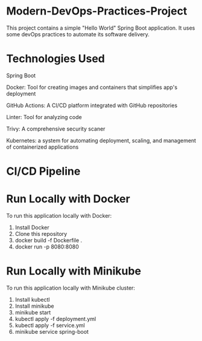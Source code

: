 # Modern-DevOps-Practices-Project

This project contains a simple "Hello World" Spring Boot application. It uses some devOps practices to automate its software delivery.

# Technologies Used

Spring Boot

Docker: Tool for creating images and containers that simplifies app's deployment

GitHub Actions: A CI/CD platform integrated with GitHub repositories

Linter: Tool for analyzing code

Trivy: A comprehensive security scaner

Kubernetes: a system for automating deployment, scaling, and management of containerized applications

# CI/CD Pipeline



# Run Locally with Docker

To run this application locally with Docker:

1. Install Docker
2. Clone this repository
3. docker build -f Dockerfile .
4. docker run -p 8080:8080 <image-name>

# Run Locally with Minikube

To run this application locally with Minikube cluster:

1. Install kubectl
2. Install minikube
3. minikube start
4. kubectl apply -f deployment.yml
5. kubectl apply -f service.yml
6. minikube service spring-boot
